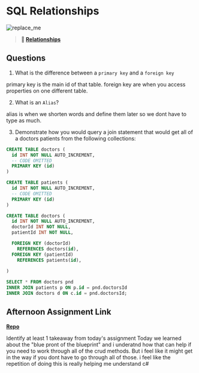 # SQL Relationships

![replace_me](https://codeworks.blob.core.windows.net/public/assets/img/illustrations/placeholder.svg)

> **📖 [Relationships](https://codeworksacademy.com/fs-student-guide/resources/wk11/02-MySQL-Relationships)**

## Questions

1. What is the difference between a `primary key` and a `foreign key`

primary key is the main id of that table. foreign key are when you access properties on one different table.

2. What is an `Alias`?

alias is when we shorten words and define them later so we dont have to type as much. 

3. Demonstrate how you would query a join statement that would get all of a doctors patients from the following collections:

```SQL
CREATE TABLE doctors (
  id INT NOT NULL AUTO_INCREMENT,
  -- CODE OMITTED
  PRIMARY KEY (id)
)

CREATE TABLE patients (
  id INT NOT NULL AUTO_INCREMENT,
  -- CODE OMITTED
  PRIMARY KEY (id)
)

CREATE TABLE doctors (
  id INT NOT NULL AUTO_INCREMENT,
  doctorId INT NOT NULL,
  patientId INT NOT NULL,

  FOREIGN KEY (doctorId)
    REFERENCES doctors(id),
  FOREIGN KEY (patientId)
    REFERENCES patients(id),
  
)

SELECT * FROM doctors pnd
INNER JOIN patients p ON p.id = pnd.doctorsId
INNER JOIN doctors d ON c.id = pnd.doctorsId;


```

## Afternoon Assignment Link

**[Repo](https://github.com/hannahprather/contracted)**

Identify at least 1 takeaway from today's assignment
Today we learned about the "blue pront of the blueprint" and i underatnd how that can help if you need to work through all of the crud methods. But i feel like it might get in the way  if you dont have to go through all of those. i feel like the repetition of doing this is really helping me understand c#